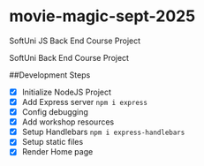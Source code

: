 # movie-magic-sept-2025
SoftUni JS Back End Course Project

SoftUni Back End Course Project

##Development Steps

- [x] Initialize NodeJS Project
- [x] Add Express server `npm i express`
- [x] Config debugging
- [x] Add workshop resources
- [x] Setup Handlebars `npm i express-handlebars`
- [x] Setup static files
- [x] Render Home page
